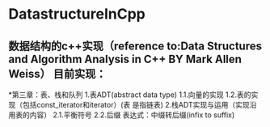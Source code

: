 DatastructureInCpp
====
数据结构的c++实现（reference to:Data Structures and Algorithm Analysis in C++ BY Mark Allen Weiss）
目前实现：
-----
*第三章：表、栈和队列
1.表ADT(abstract data type)
1.1.向量的实现
1.2.表的实现（包括const_iterator和iterator）(表 是指链表)
2.栈ADT实现与运用（实现沿用表的内容）
2.1.平衡符号
2.2.后缀 表达式：中缀转后缀(infix to suffix)
